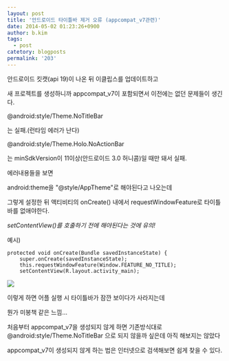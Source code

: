 ```yaml
---
layout: post
title: '안드로이드 타이틀바 제거 오류 (appcompat_v7관련)'
date: 2014-05-02 01:23:26+0900
author: b.kim
tags:
  - post
catetory: blogposts
permalink: '203'
---
```



  

안드로이드 킷캣(api 19)이 나온 뒤 이클립스를 업데이트하고

새 프로젝트를 생성하니까 appcompat_v7이 포함되면서 이전에는 없던 문제들이 생긴다.

  

@android:style/Theme.NoTitleBar  

는 실패.(런타임 에러가 난다)  

  

@android:style/Theme.Holo.NoActionBar  

는 minSdkVersion이 11이상(안드로이드 3.0 허니콤)일 때만 돼서 실패.

  

에러내용들을 보면  

android:theme을 "@style/AppTheme"로 해야된다고 나오는데  

그렇게 설정한 뒤 액티비티의 onCreate() 내에서 requestWindowFeature로 타이틀바를 없애야한다.

_setContentView()를 호출하기 전에 해야된다는 것에 유의!_

  

예시)

    protected void onCreate(Bundle savedInstanceState) {  
        super.onCreate(savedInstanceState);  
        this.requestWindowFeature(Window.FEATURE_NO_TITLE);  
        setContentView(R.layout.activity_main);  

  

![](https://raw.githubusercontent.com/tibyte/blog-res/master/legacy/203/0.png)

  

  

이렇게 하면 어플 실행 시 타이틀바가 잠깐 보이다가 사라지는데

뭔가 미봉책 같은 느낌...

처음부터 appcompat_v7을 생성되지 않게 하면 기존방식대로 @android:style/Theme.NoTitleBar 으로 되지 않을까
싶은데 아직 해보지는 않았다

  

appcompat_v7이 생성되지 않게 하는 법은 인터넷으로 검색해보면 쉽게 찾을 수 있다.

  

  

  


